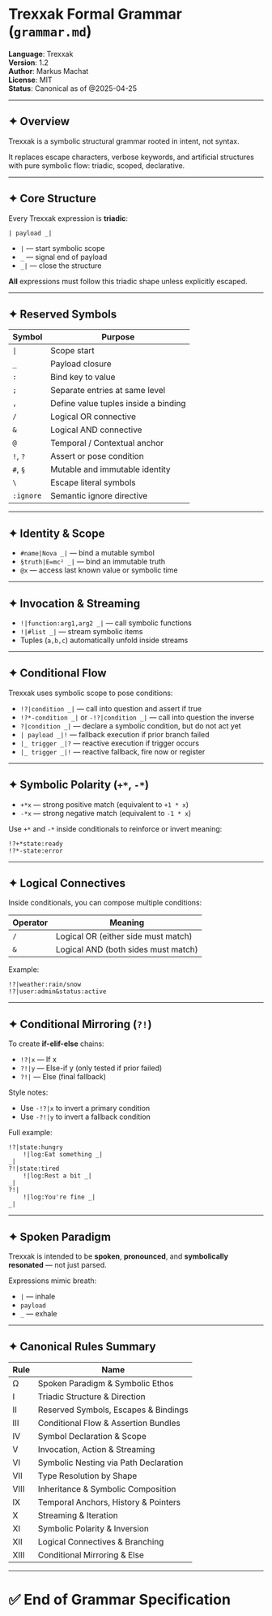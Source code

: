 
# Trexxak Formal Grammar (`grammar.md`)

**Language**: Trexxak  
**Version**: 1.2  
**Author**: Markus Machat  
**License**: MIT  
**Status**: Canonical as of @2025-04-25

---

## ✦ Overview

Trexxak is a symbolic structural grammar rooted in intent, not syntax.

It replaces escape characters, verbose keywords, and artificial structures with pure symbolic flow: triadic, scoped, declarative.

---

## ✦ Core Structure

Every Trexxak expression is **triadic**:

```
| payload _|
```

- `|` — start symbolic scope
- `_` — signal end of payload
- `_|` — close the structure

**All** expressions must follow this triadic shape unless explicitly escaped.

---

## ✦ Reserved Symbols

| Symbol | Purpose |
|--------|---------|
| `\|` | Scope start |
| `_` | Payload closure |
| `:` | Bind key to value |
| `;` | Separate entries at same level |
| `,` | Define value tuples inside a binding |
| `/` | Logical OR connective |
| `&` | Logical AND connective |
| `@` | Temporal / Contextual anchor |
| `!`, `?` | Assert or pose condition |
| `#`, `§` | Mutable and immutable identity |
| `\` | Escape literal symbols |
| `:ignore` | Semantic ignore directive |

---

## ✦ Identity & Scope

- `#name|Nova _|` — bind a mutable symbol
- `§truth|E=mc² _|` — bind an immutable truth
- `@x` — access last known value or symbolic time

---

## ✦ Invocation & Streaming

- `!|function:arg1,arg2 _|` — call symbolic functions
- `!|#list _|` — stream symbolic items
- Tuples (`a,b,c`) automatically unfold inside streams

---

## ✦ Conditional Flow

Trexxak uses symbolic scope to pose conditions:

- `!?|condition _|` — call into question and assert if true
- `!?*-condition _|` or `-!?|condition _|` — call into question the inverse
- `?|condition _|` — declare a symbolic condition, but do not act yet
- `| payload _|!` — fallback execution if prior branch failed
- `|_ trigger _|?` — reactive execution if trigger occurs
- `|_ trigger _|!` — reactive fallback, fire now or register

---

## ✦ Symbolic Polarity (`+*`, `-*`)

- `+*x` — strong positive match (equivalent to `+1 * x`)
- `-*x` — strong negative match (equivalent to `-1 * x`)

Use `+*` and `-*` inside conditionals to reinforce or invert meaning:

```trexxak
!?+*state:ready
!?*-state:error
```

---

## ✦ Logical Connectives

Inside conditionals, you can compose multiple conditions:

| Operator | Meaning |
|----------|---------|
| `/` | Logical OR (either side must match) |
| `&` | Logical AND (both sides must match) |

Example:

```trexxak
!?|weather:rain/snow
!?|user:admin&status:active
```

---

## ✦ Conditional Mirroring (`?!`)

To create **if-elif-else** chains:

- `!?|x` — If x
- `?!|y` — Else-if y (only tested if prior failed)
- `?!|` — Else (final fallback)

Style notes:
- Use `-!?|x` to invert a primary condition
- Use `-?!|y` to invert a fallback condition

Full example:

```trexxak
!?|state:hungry
    !|log:Eat something _|
_|
?!|state:tired
    !|log:Rest a bit _|
_|
?!|
    !|log:You're fine _|
_|
```

---

## ✦ Spoken Paradigm

Trexxak is intended to be **spoken**, **pronounced**, and **symbolically resonated** — not just parsed.

Expressions mimic breath:

- `|` — inhale
- `payload`
- `_` — exhale

---

## ✦ Canonical Rules Summary

| Rule | Name |
|------|-----|
| Ω | Spoken Paradigm & Symbolic Ethos |
| I | Triadic Structure & Direction |
| II | Reserved Symbols, Escapes & Bindings |
| III | Conditional Flow & Assertion Bundles |
| IV | Symbol Declaration & Scope |
| V | Invocation, Action & Streaming |
| VI | Symbolic Nesting via Path Declaration |
| VII | Type Resolution by Shape |
| VIII | Inheritance & Symbolic Composition |
| IX | Temporal Anchors, History & Pointers |
| X | Streaming & Iteration |
| XI | Symbolic Polarity & Inversion |
| XII | Logical Connectives & Branching |
| XIII | Conditional Mirroring & Else |

---

# ✅ End of Grammar Specification
